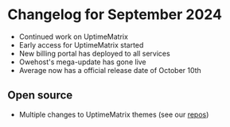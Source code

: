 # Changelog for September 2024
+ Continued work on UptimeMatrix
+ Early access for UptimeMatrix started
+ New billing portal has deployed to all services
+ Owehost's mega-update has gone live
+ Average now has a official release date of October 10th
## Open source
+ Multiple changes to UptimeMatrix themes (see our [repos](https://github.com/uptimematrix/))